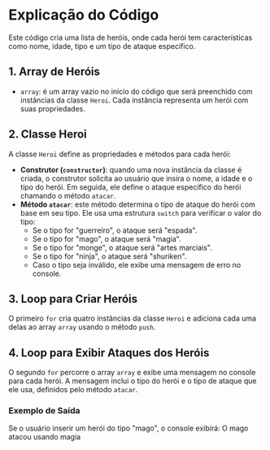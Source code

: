 # Explicação do Código

Este código cria uma lista de heróis, onde cada herói tem características como nome, idade, tipo e um tipo de ataque específico. 

## 1. Array de Heróis

- `array`: é um array vazio no início do código que será preenchido com instâncias da classe `Heroi`. Cada instância representa um herói com suas propriedades.

## 2. Classe Heroi

A classe `Heroi` define as propriedades e métodos para cada herói:

- **Construtor (`constructor`)**: quando uma nova instância da classe é criada, o construtor solicita ao usuário que insira o nome, a idade e o tipo do herói. Em seguida, ele define o ataque específico do herói chamando o método `atacar`.
- **Método `atacar`**: este método determina o tipo de ataque do herói com base em seu tipo. Ele usa uma estrutura `switch` para verificar o valor do tipo:
  - Se o tipo for "guerreiro", o ataque será "espada".
  - Se o tipo for "mago", o ataque será "magia".
  - Se o tipo for "monge", o ataque será "artes marciais".
  - Se o tipo for "ninja", o ataque será "shuriken".
  - Caso o tipo seja inválido, ele exibe uma mensagem de erro no console.

## 3. Loop para Criar Heróis

O primeiro `for` cria quatro instâncias da classe `Heroi` e adiciona cada uma delas ao array `array` usando o método `push`.

## 4. Loop para Exibir Ataques dos Heróis

O segundo `for` percorre o array `array` e exibe uma mensagem no console para cada herói. A mensagem inclui o tipo do herói e o tipo de ataque que ele usa, definidos pelo método `atacar`.

### Exemplo de Saída
Se o usuário inserir um herói do tipo "mago", o console exibirá:
O mago atacou usando magia

